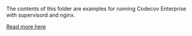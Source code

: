 The contents of this folder are examples for running Codecov Enterprise with supervisord and nginx.

[Read more here](https://github.com/codecov/enterprise#deploy-with-nginx)
